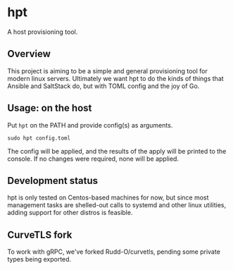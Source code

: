 # hpt

A host provisioning tool.

## Overview

This project is aiming to be a simple and general provisioning tool for modern
linux servers. Ultimately we want hpt to do the kinds of things that Ansible and
SaltStack do, but with TOML config and the joy of Go.

## Usage: on the host 

Put `hpt` on the PATH and provide config(s) as arguments.

```
sudo hpt config.toml
```

The config will be applied, and the results of the apply will be printed to the
console. If no changes were required, none will be applied.

## Development status

hpt is only tested on Centos-based machines for now, but since most management
tasks are shelled-out calls to systemd and other linux utilities, adding support
for other distros is feasible.

## CurveTLS fork

To work with gRPC, we've forked Rudd-O/curvetls, pending some private types being
exported.

